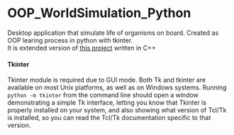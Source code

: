 # OOP_WorldSimulation_Python
Desktop application that simulate life of organisms on board. Created as OOP learing process in python with tkinter. <br>
It is extended version of [this project](https://github.com/Chotom/OOP_WorldSimulation_C)  written in C++<br>

#### Tkinter
Tkinter module is required due to GUI mode. Both Tk and tkinter are available on most Unix platforms, 
as well as on Windows systems.
Running ```python -m tkinter``` from the command line should open a window demonstrating a simple Tk interface, 
letting you know that Tkinter is properly installed on your system, and also showing what version of Tcl/Tk is installed, so you can read the Tcl/Tk documentation specific to that version.
